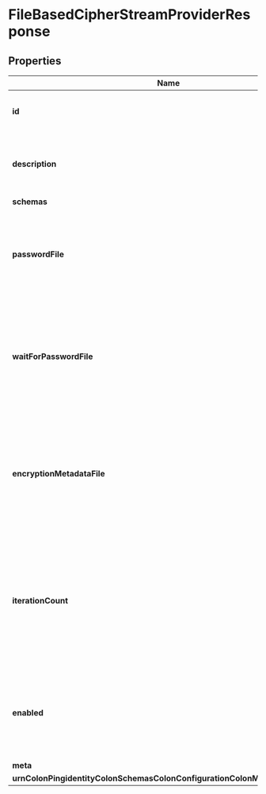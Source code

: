 

# FileBasedCipherStreamProviderResponse


## Properties

| Name | Type | Description | Notes |
|------------ | ------------- | ------------- | -------------|
|**id** | **String** | Name of the Cipher Stream Provider |  |
|**description** | **String** | A description for this Cipher Stream Provider |  [optional] |
|**schemas** | **List&lt;EnumfileBasedCipherStreamProviderSchemaUrn&gt;** |  |  |
|**passwordFile** | **String** | The path to the file containing the password to use when generating ciphers. |  |
|**waitForPasswordFile** | **Boolean** | Indicates whether the server should wait for the password file to become available if it does not exist. |  [optional] |
|**encryptionMetadataFile** | **String** | The path to a file that will hold metadata about the encryption performed by this File Based Cipher Stream Provider. |  [optional] |
|**iterationCount** | **Integer** | The PBKDF2 iteration count that will be used when deriving the encryption key used to protect the encryption settings database. |  [optional] |
|**enabled** | **Boolean** | Indicates whether this Cipher Stream Provider is enabled for use in the Directory Server. |  |
|**meta** | [**MetaMeta**](MetaMeta.md) |  |  [optional] |
|**urnColonPingidentityColonSchemasColonConfigurationColonMessagesColon20** | [**MetaUrnPingidentitySchemasConfigurationMessages20**](MetaUrnPingidentitySchemasConfigurationMessages20.md) |  |  [optional] |



